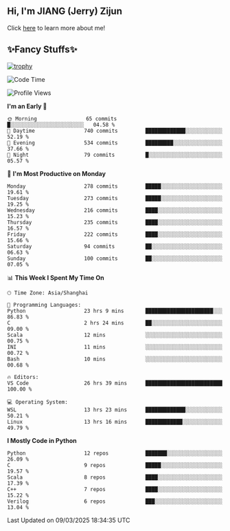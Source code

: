 ## Hi, I'm JIANG (Jerry) Zijun

Click [here](https://jzjerry.github.io/about/) to learn more about me!

## ✨Fancy Stuffs✨
[![trophy](https://github-profile-trophy.vercel.app/?username=jzjerry&theme=onedark)](https://github.com/ryo-ma/github-profile-trophy)
<!--START_SECTION:waka-->
![Code Time](http://img.shields.io/badge/Code%20Time-1%2C114%20hrs%2046%20mins-blue)

![Profile Views](http://img.shields.io/badge/Profile%20Views-0-blue)

**I'm an Early 🐤** 

```text
🌞 Morning                65 commits          █░░░░░░░░░░░░░░░░░░░░░░░░   04.58 % 
🌆 Daytime                740 commits         █████████████░░░░░░░░░░░░   52.19 % 
🌃 Evening                534 commits         █████████░░░░░░░░░░░░░░░░   37.66 % 
🌙 Night                  79 commits          █░░░░░░░░░░░░░░░░░░░░░░░░   05.57 % 
```
📅 **I'm Most Productive on Monday** 

```text
Monday                   278 commits         █████░░░░░░░░░░░░░░░░░░░░   19.61 % 
Tuesday                  273 commits         █████░░░░░░░░░░░░░░░░░░░░   19.25 % 
Wednesday                216 commits         ████░░░░░░░░░░░░░░░░░░░░░   15.23 % 
Thursday                 235 commits         ████░░░░░░░░░░░░░░░░░░░░░   16.57 % 
Friday                   222 commits         ████░░░░░░░░░░░░░░░░░░░░░   15.66 % 
Saturday                 94 commits          ██░░░░░░░░░░░░░░░░░░░░░░░   06.63 % 
Sunday                   100 commits         ██░░░░░░░░░░░░░░░░░░░░░░░   07.05 % 
```


📊 **This Week I Spent My Time On** 

```text
🕑︎ Time Zone: Asia/Shanghai

💬 Programming Languages: 
Python                   23 hrs 9 mins       ██████████████████████░░░   86.83 % 
C                        2 hrs 24 mins       ██░░░░░░░░░░░░░░░░░░░░░░░   09.00 % 
Scala                    12 mins             ░░░░░░░░░░░░░░░░░░░░░░░░░   00.75 % 
INI                      11 mins             ░░░░░░░░░░░░░░░░░░░░░░░░░   00.72 % 
Bash                     10 mins             ░░░░░░░░░░░░░░░░░░░░░░░░░   00.68 % 

🔥 Editors: 
VS Code                  26 hrs 39 mins      █████████████████████████   100.00 % 

💻 Operating System: 
WSL                      13 hrs 23 mins      █████████████░░░░░░░░░░░░   50.21 % 
Linux                    13 hrs 16 mins      ████████████░░░░░░░░░░░░░   49.79 % 
```

**I Mostly Code in Python** 

```text
Python                   12 repos            ███████░░░░░░░░░░░░░░░░░░   26.09 % 
C                        9 repos             █████░░░░░░░░░░░░░░░░░░░░   19.57 % 
Scala                    8 repos             ████░░░░░░░░░░░░░░░░░░░░░   17.39 % 
C++                      7 repos             ████░░░░░░░░░░░░░░░░░░░░░   15.22 % 
Verilog                  6 repos             ███░░░░░░░░░░░░░░░░░░░░░░   13.04 % 
```




 Last Updated on 09/03/2025 18:34:35 UTC
<!--END_SECTION:waka-->
